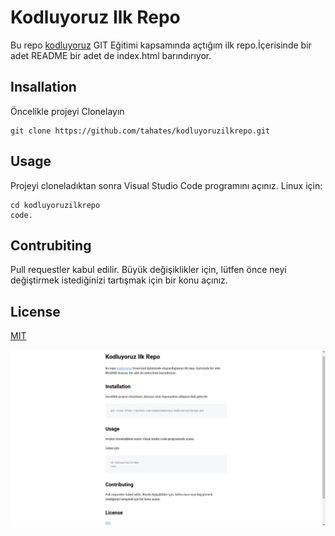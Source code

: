 # Kodluyoruz Ilk Repo
Bu repo [kodluyoruz](https://kodluyoruz.org/tr/kodluyoruz/) GIT Eğitimi kapsamında açtığım ilk repo.İçerisinde bir adet README bir adet de index.html barındırıyor.
## Insallation
Öncelikle projeyi Clonelayın

```(GIT)
git clone https://github.com/tahates/kodluyoruzilkrepo.git
```
## Usage
Projeyi cloneladıktan sonra Visual Studio Code programını açınız.
Linux için:
```(Linux)
cd kodluyoruzilkrepo
code.
```
## Contrubiting
Pull requestler kabul edilir. Büyük değişiklikler için, lütfen önce neyi değiştirmek istediğinizi tartışmak için bir konu açınız.

## License
[MIT](https://choosealicense.com/licenses/mit/)

![Lorem Picsum Gorsel](https://raw.githubusercontent.com/Kodluyoruz/taskforce/main/git/odev1/figures/markdown.png)